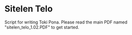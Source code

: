 # Sitelen Telo

Script for writing Toki Pona. Please read the main PDF named "sitelen_telo_1.02.PDF" to get started.
